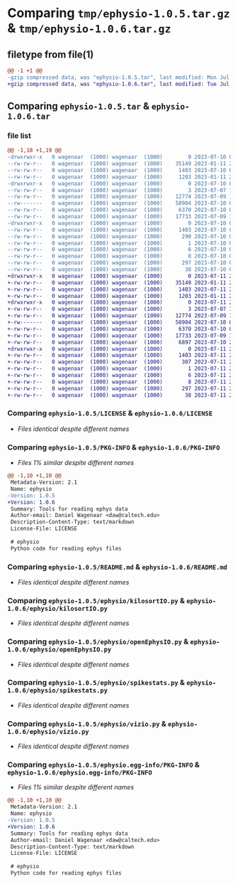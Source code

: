 # Comparing `tmp/ephysio-1.0.5.tar.gz` & `tmp/ephysio-1.0.6.tar.gz`

## filetype from file(1)

```diff
@@ -1 +1 @@
-gzip compressed data, was "ephysio-1.0.5.tar", last modified: Mon Jul 10 02:13:29 2023, max compression
+gzip compressed data, was "ephysio-1.0.6.tar", last modified: Tue Jul 11 20:58:21 2023, max compression
```

## Comparing `ephysio-1.0.5.tar` & `ephysio-1.0.6.tar`

### file list

```diff
@@ -1,18 +1,19 @@
-drwxrwxr-x   0 wagenaar  (1000) wagenaar  (1000)        0 2023-07-10 02:13:29.360564 ephysio-1.0.5/
--rw-rw-r--   0 wagenaar  (1000) wagenaar  (1000)    35149 2023-01-11 21:50:43.000000 ephysio-1.0.5/LICENSE
--rw-rw-r--   0 wagenaar  (1000) wagenaar  (1000)     1403 2023-07-10 02:13:29.360564 ephysio-1.0.5/PKG-INFO
--rw-rw-r--   0 wagenaar  (1000) wagenaar  (1000)     1203 2023-01-11 21:50:43.000000 ephysio-1.0.5/README.md
-drwxrwxr-x   0 wagenaar  (1000) wagenaar  (1000)        0 2023-07-10 02:13:29.360564 ephysio-1.0.5/ephysio/
--rw-rw-r--   0 wagenaar  (1000) wagenaar  (1000)        3 2023-07-07 19:58:47.000000 ephysio-1.0.5/ephysio/__init__.py
--rw-rw-r--   0 wagenaar  (1000) wagenaar  (1000)    12774 2023-07-09 17:40:03.000000 ephysio-1.0.5/ephysio/kilosortIO.py
--rw-------   0 wagenaar  (1000) wagenaar  (1000)    58904 2023-07-10 01:01:39.000000 ephysio-1.0.5/ephysio/openEphysIO.py
--rw-rw-r--   0 wagenaar  (1000) wagenaar  (1000)     6370 2023-07-10 01:06:33.000000 ephysio-1.0.5/ephysio/spikestats.py
--rw-rw-r--   0 wagenaar  (1000) wagenaar  (1000)    17733 2023-07-09 15:35:19.000000 ephysio-1.0.5/ephysio/vizio.py
-drwxrwxr-x   0 wagenaar  (1000) wagenaar  (1000)        0 2023-07-10 02:13:29.360564 ephysio-1.0.5/ephysio.egg-info/
--rw-rw-r--   0 wagenaar  (1000) wagenaar  (1000)     1403 2023-07-10 02:13:29.000000 ephysio-1.0.5/ephysio.egg-info/PKG-INFO
--rw-rw-r--   0 wagenaar  (1000) wagenaar  (1000)      290 2023-07-10 02:13:29.000000 ephysio-1.0.5/ephysio.egg-info/SOURCES.txt
--rw-rw-r--   0 wagenaar  (1000) wagenaar  (1000)        1 2023-07-10 02:13:29.000000 ephysio-1.0.5/ephysio.egg-info/dependency_links.txt
--rw-rw-r--   0 wagenaar  (1000) wagenaar  (1000)        6 2023-07-10 02:13:29.000000 ephysio-1.0.5/ephysio.egg-info/requires.txt
--rw-rw-r--   0 wagenaar  (1000) wagenaar  (1000)        8 2023-07-10 02:13:29.000000 ephysio-1.0.5/ephysio.egg-info/top_level.txt
--rw-rw-r--   0 wagenaar  (1000) wagenaar  (1000)      297 2023-07-10 02:12:52.000000 ephysio-1.0.5/pyproject.toml
--rw-rw-r--   0 wagenaar  (1000) wagenaar  (1000)       38 2023-07-10 02:13:29.360564 ephysio-1.0.5/setup.cfg
+drwxrwxr-x   0 wagenaar  (1000) wagenaar  (1000)        0 2023-07-11 20:58:21.292050 ephysio-1.0.6/
+-rw-rw-r--   0 wagenaar  (1000) wagenaar  (1000)    35149 2023-01-11 21:50:43.000000 ephysio-1.0.6/LICENSE
+-rw-rw-r--   0 wagenaar  (1000) wagenaar  (1000)     1403 2023-07-11 20:58:21.292050 ephysio-1.0.6/PKG-INFO
+-rw-rw-r--   0 wagenaar  (1000) wagenaar  (1000)     1203 2023-01-11 21:50:43.000000 ephysio-1.0.6/README.md
+drwxrwxr-x   0 wagenaar  (1000) wagenaar  (1000)        0 2023-07-11 20:58:21.288050 ephysio-1.0.6/ephysio/
+-rw-rw-r--   0 wagenaar  (1000) wagenaar  (1000)        3 2023-07-07 19:58:47.000000 ephysio-1.0.6/ephysio/__init__.py
+-rw-rw-r--   0 wagenaar  (1000) wagenaar  (1000)    12774 2023-07-09 17:40:03.000000 ephysio-1.0.6/ephysio/kilosortIO.py
+-rw-------   0 wagenaar  (1000) wagenaar  (1000)    58904 2023-07-10 01:01:39.000000 ephysio-1.0.6/ephysio/openEphysIO.py
+-rw-rw-r--   0 wagenaar  (1000) wagenaar  (1000)     6370 2023-07-10 01:06:33.000000 ephysio-1.0.6/ephysio/spikestats.py
+-rw-rw-r--   0 wagenaar  (1000) wagenaar  (1000)    17733 2023-07-09 15:35:19.000000 ephysio-1.0.6/ephysio/vizio.py
+-rw-rw-r--   0 wagenaar  (1000) wagenaar  (1000)     6897 2023-07-10 20:43:28.000000 ephysio-1.0.6/ephysio/vizly.py
+drwxrwxr-x   0 wagenaar  (1000) wagenaar  (1000)        0 2023-07-11 20:58:21.292050 ephysio-1.0.6/ephysio.egg-info/
+-rw-rw-r--   0 wagenaar  (1000) wagenaar  (1000)     1403 2023-07-11 20:58:21.000000 ephysio-1.0.6/ephysio.egg-info/PKG-INFO
+-rw-rw-r--   0 wagenaar  (1000) wagenaar  (1000)      307 2023-07-11 20:58:21.000000 ephysio-1.0.6/ephysio.egg-info/SOURCES.txt
+-rw-rw-r--   0 wagenaar  (1000) wagenaar  (1000)        1 2023-07-11 20:58:21.000000 ephysio-1.0.6/ephysio.egg-info/dependency_links.txt
+-rw-rw-r--   0 wagenaar  (1000) wagenaar  (1000)        6 2023-07-11 20:58:21.000000 ephysio-1.0.6/ephysio.egg-info/requires.txt
+-rw-rw-r--   0 wagenaar  (1000) wagenaar  (1000)        8 2023-07-11 20:58:21.000000 ephysio-1.0.6/ephysio.egg-info/top_level.txt
+-rw-rw-r--   0 wagenaar  (1000) wagenaar  (1000)      297 2023-07-11 20:58:13.000000 ephysio-1.0.6/pyproject.toml
+-rw-rw-r--   0 wagenaar  (1000) wagenaar  (1000)       38 2023-07-11 20:58:21.292050 ephysio-1.0.6/setup.cfg
```

### Comparing `ephysio-1.0.5/LICENSE` & `ephysio-1.0.6/LICENSE`

 * *Files identical despite different names*

### Comparing `ephysio-1.0.5/PKG-INFO` & `ephysio-1.0.6/PKG-INFO`

 * *Files 1% similar despite different names*

```diff
@@ -1,10 +1,10 @@
 Metadata-Version: 2.1
 Name: ephysio
-Version: 1.0.5
+Version: 1.0.6
 Summary: Tools for reading ephys data
 Author-email: Daniel Wagenaar <daw@caltech.edu>
 Description-Content-Type: text/markdown
 License-File: LICENSE
 
 # ephysio
 Python code for reading ephys files
```

### Comparing `ephysio-1.0.5/README.md` & `ephysio-1.0.6/README.md`

 * *Files identical despite different names*

### Comparing `ephysio-1.0.5/ephysio/kilosortIO.py` & `ephysio-1.0.6/ephysio/kilosortIO.py`

 * *Files identical despite different names*

### Comparing `ephysio-1.0.5/ephysio/openEphysIO.py` & `ephysio-1.0.6/ephysio/openEphysIO.py`

 * *Files identical despite different names*

### Comparing `ephysio-1.0.5/ephysio/spikestats.py` & `ephysio-1.0.6/ephysio/spikestats.py`

 * *Files identical despite different names*

### Comparing `ephysio-1.0.5/ephysio/vizio.py` & `ephysio-1.0.6/ephysio/vizio.py`

 * *Files identical despite different names*

### Comparing `ephysio-1.0.5/ephysio.egg-info/PKG-INFO` & `ephysio-1.0.6/ephysio.egg-info/PKG-INFO`

 * *Files 1% similar despite different names*

```diff
@@ -1,10 +1,10 @@
 Metadata-Version: 2.1
 Name: ephysio
-Version: 1.0.5
+Version: 1.0.6
 Summary: Tools for reading ephys data
 Author-email: Daniel Wagenaar <daw@caltech.edu>
 Description-Content-Type: text/markdown
 License-File: LICENSE
 
 # ephysio
 Python code for reading ephys files
```

